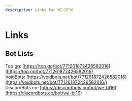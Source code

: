 ```yaml
---
description: Links for WE-BT16
---
```


# Links

## Bot Lists

Top.gg: [https://top.gg/bot/771261872426582016](https://top.gg/bot/771261872426582016)  
VoidBots: [https://voidbots.net/bot/771261872426582016](https://voidbots.net/bot/771261872426582016/)  
DiscordBots.co: [https://discordbots.co/bot/we-bt16](https://discordbots.co/bot/we-bt16)

